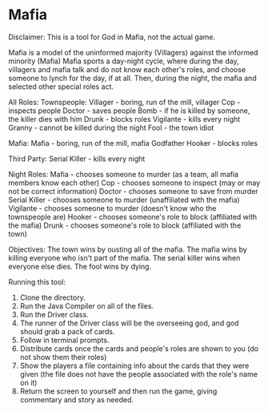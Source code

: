 Mafia
====================

Disclaimer: This is a tool for God in Mafia, not the actual game. 

Mafia is a model of the uninformed majority (Villagers) against the informed minority (Mafia)
Mafia sports a day-night cycle, where during the day, villagers and mafia talk and do not know each other's roles, and choose
someone to lynch for the day, if at all. Then, during the night, the mafia and selected other special roles act. 

All Roles:
Townspeople:
Villager - boring, run of the mill, villager
Cop - inspects people
Doctor - saves people
Bomb - if he is killed by someone, the killer dies with him
Drunk - blocks roles
Vigilante - kills every night
Granny - cannot be killed during the night
Fool - the town idiot

Mafia:
Mafia - boring, run of the mill, mafia
Godfather
Hooker - blocks roles

Third Party:
Serial Killer - kills every night


Night Roles:
Mafia - chooses someone to murder (as a team, all mafia members know each other)
Cop - chooses someone to inspect (may or may not be correct information)
Doctor - chooses someone to save from murder
Serial Killer - chooses someone to murder (unaffiliated with the mafia)
Vigilante - chooses someone to murder (doesn't know who the townspeople are)
Hooker - chooses someone's role to block (affiliated with the mafia)
Drunk - chooses someone's role to block (affiliated with the town)

Objectives:
The town wins by ousting all of the mafia.
The mafia wins by killing everyone who isn't part of the mafia.
The serial killer wins when everyone else dies.
The fool wins by dying.

Running this tool:

1. Clone the directory.
2. Run the Java Compiler on all of the files.
3. Run the Driver class.
4. The runner of the Driver class will be the overseeing god, and god should grab a pack of cards.
5. Follow in terminal prompts. 
6. Distribute cards once the cards and people's roles are shown to you (do not show them their roles)
7. Show the players a file containing info about the cards that they were given (the file does not have the people associated with the role's name on it)
8. Return the screen to yourself and then run the game, giving commentary and story as needed.
